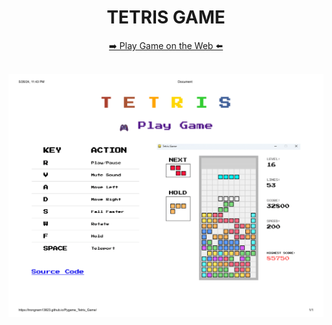 <h1 align="center">TETRIS GAME</h1>

<p align="center">
    <a href="https://trongnam13823.github.io/Pygame_Tetris_Game" align="center">
    ➡️ Play Game on the Web ⬅️
  </a>
</p>

<br>

<div align="center">
    <img src="./image.png" alt="Tetris Game">
</div>

